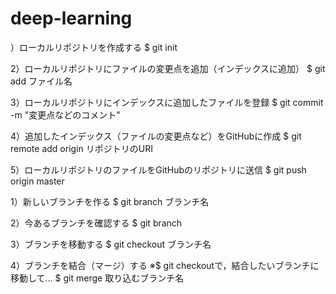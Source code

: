 # deep-learning
）ローカルリポジトリを作成する
$ git init

2）ローカルリポジトリにファイルの変更点を追加（インデックスに追加）
$ git add ファイル名

3）ローカルリポジトリにインデックスに追加したファイルを登録
$ git commit -m "変更点などのコメント"

4）追加したインデックス（ファイルの変更点など）をGitHubに作成
$ git remote add origin リポジトリのURI

5）ローカルリポジトリのファイルをGitHubのリポジトリに送信
$ git push origin master

1）新しいブランチを作る
$ git branch ブランチ名

2）今あるブランチを確認する
$ git branch

3）ブランチを移動する
$ git checkout ブランチ名

4）ブランチを結合（マージ）する
※$ git checkoutで，結合したいブランチに移動して…
$ git merge 取り込むブランチ名
